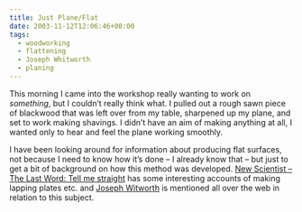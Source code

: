 ```yaml
---
title: Just Plane/Flat
date: 2003-11-12T12:06:46+00:00
tags:
  - woodworking
  - flattening
  - Joseph Whitworth
  - planing
---
```

This morning I came into the workshop really wanting to work on _something_, but I couldn’t really think what. I pulled out a rough sawn piece of blackwood that was left over from my table, sharpened up my plane, and set to work making shavings. I didn’t have an aim of making anything at all, I wanted only to hear and feel the plane working smoothly.

I have been looking around for information about producing flat surfaces, not because I need to know how it’s done &#8211; I already know that &#8211; but just to get a bit of background on how this method was developed. [New Scientist &#8211; The Last Word: Tell me straight](http://journals.iranscience.net:800/www.newscientist.com/www.newscientist.com/lastword/article.jsp@id=lw801) has some interesting accounts of making lapping plates etc. and [Joseph Witworth](http://en.wikipedia.org/wiki/Joseph_Whitworth) is mentioned all over the web in relation to this subject.
